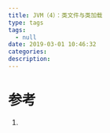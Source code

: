 ```yaml
---
title: JVM（4）：类文件与类加载
type: tags
tags:
  - null
date: 2019-03-01 10:46:32
categories:
description:
---
```


# 参考 #
1. 
